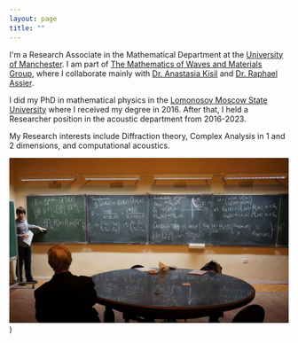 ```yaml
---
layout: page
title: ""
---
```


I'm a Research Associate in the Mathematical Department at the [University of Manchester](https://www.manchester.ac.uk). I am part of [The Mathematics of Waves and Materials Group](https://www.mwmresearchgroup.org), where I collaborate mainly with [Dr. Anastasia Kisil](https://anastasiakisil.weebly.com/) and [Dr. Raphael Assier](https://raphaelassier.weebly.com/).

I did my PhD in mathematical physics in the [Lomonosov Moscow State University](https://www.phys.msu.ru/eng/) where I received my degree in 2016. After that, I held a Researcher position in the acoustic department from 2016-2023.

My Research interests include Diffraction theory, Complex Analysis in 1 and 2 dimensions, and computational acoustics. 

![Giving a talk in Saint-Petersburg Steklov's institute](/assets/Talk_at_Steklov.jpg))
